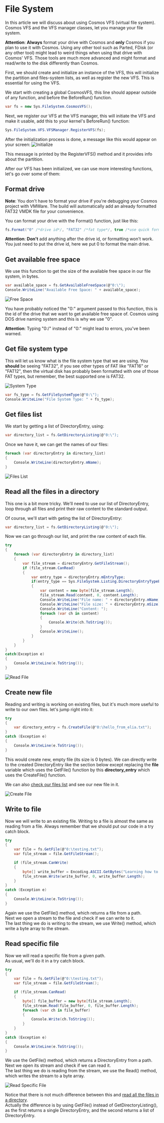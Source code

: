 # File System

In this article we will discuss about using Cosmos VFS (virtual file system).
Cosmos VFS and the VFS manager classes, let you manage your file system.

**Attention**: **Always** format your drive with Cosmos and **only** Cosmos if you plan to use it with Cosmos. Using any other tool such as Parted, FDisk (or any other tool) might lead to weird things when using that drive with Cosmos' VFS. Those tools are much more advanced and might format and read/write to the disk differently than Cosmos.

First, we should create and initialize an instance of the VFS, this will initialize the partition and files-system lists, as well as register the new VFS.
This is essential for using the VFS.

We start with creating a global CosmosVFS, this line should appear outside of any function, and before the BeforeRun() function.

```C#
var fs = new Sys.FileSystem.CosmosVFS();
```

Next, we register our VFS at the VFS manager, this will initiate the VFS and make it usable, add this to your kernel's BeforeRun() function:

```C#
Sys.FileSystem.VFS.VFSManager.RegisterVFS(fs);
```

After the initialization process is done, a message like this would appear on your screen:
![Initialize](https://raw.githubusercontent.com/CosmosOS/Cosmos/master/Docs/articles/Kernel/images/File%20System%20Initialize.PNG)

This message is printed by the RegisterVFS() method and it provides info about the partition.

After our VFS has been initialized, we can use more interesting functions, let's go over some of them:

## Format drive

**Note**: You don't have to format your drive if you're debugging your Cosmos project with VMWare. The build will automatically add an already formatted FAT32 VMDK file for your convenience.

You can format your drive with the Format() function, just like this:

```C#
fs.Format("0" /*drive id*/, "FAT32" /*fat type*/, true /*use quick format*/);
```

**Attention**: **Don't** add anything after the drive id, or formatting won't work. You just need to put the drive id, here we put 0 to format the main drive.

## Get available free space

We use this function to get the size of the available free space in our file system, in bytes.

```C#
var available_space = fs.GetAvailableFreeSpace(@"0:\");
Console.WriteLine("Available Free Space: " + available_space);
```

![Free Space](https://raw.githubusercontent.com/CosmosOS/Cosmos/master/Docs/articles/Kernel/images/File%20System%20Free%20Space.PNG)

You have probably noticed the "0:\" argument passed to this function, this is the id of the drive that we want to get available free space of.
Cosmos using DOS drive naming system and this is why we use "0".

**Attention**: Typing "0:/" instead of "0:\" might lead to errors, you've been warned.

## Get file system type

This will let us know what is the file system type that we are using.
You **should** be seeing "FAT32", if you see other types of FAT like "FAT16" or "FAT12", then the virtual disk has probably been formatted with one of those FAT types, but remember, the best supported one is FAT32.

![System Type](https://raw.githubusercontent.com/CosmosOS/Cosmos/master/Docs/articles/Kernel/images/File%20System%20Type.PNG)

```C#
var fs_type = fs.GetFileSystemType(@"0:\");
Console.WriteLine("File System Type: " + fs_type);
```

## Get files list

We start by getting a list of DirectoryEntry, using:

```C#
var directory_list = fs.GetDirectoryListing(@"0:\");
```

Once we have it, we can get the names of our files:

```C#
foreach (var directoryEntry in directory_list)
{
    Console.WriteLine(directoryEntry.mName);
}
```

![Files List](https://raw.githubusercontent.com/CosmosOS/Cosmos/master/Docs/articles/Kernel/images/File%20System%20Files%20List.PNG)

## Read all the files in a directory

This one is a bit more tricky. We'll need to use our list of DirectoryEntry, loop through all files and print their raw content to the standard output.

Of course, we'll start with geting the list of DirectoryEntry:

```C#
var directory_list = fs.GetDirectoryListing(@"0:\");
```

Now we can go through our list, and print the raw content of each file.

```C#
try
{
    foreach (var directoryEntry in directory_list)
    {
        var file_stream = directoryEntry.GetFileStream();   
        if (file_stream.CanRead)
        {
            var entry_type = directoryEntry.mEntryType;
            if(entry_type == Sys.FileSystem.Listing.DirectoryEntryTypeEnum.File)
            {
                var content = new byte[file_stream.Length];
                file_stream.Read(content, 0, content.Length);
                Console.WriteLine("File name: " + directoryEntry.mName);
                Console.WriteLine("File size: " + directoryEntry.mSize);
                Console.WriteLine("Content: ");
                foreach (var ch in content)
                {
                    Console.Write(ch.ToString());
                }
                Console.WriteLine();
            }
        }
    }
}
catch(Exception e)
{
    Console.WriteLine(e.ToString());
}
```
![Read File](https://raw.githubusercontent.com/CosmosOS/Cosmos/master/Docs/articles/Kernel/images/File%20System%20Read%20File.PNG)

## Create new file
Reading and writing is working on existing files, but it's much more useful to write to our own files.
let's jump right into it:

```C#
try
{
    var directory_entry = fs.CreateFile(@"0:\hello_from_elia.txt");
}
catch (Exception e)
{
    Console.WriteLine(e.ToString());
}
```

This would create new, empty file (its size is 0 bytes). We can directly write to the created DirectoryEntry like the section below except replacing the **file** variable which uses the GetFile() function by this **directory_entry** which uses the CreateFile() function.

We can also [check our files list](https://github.com/CosmosOS/Cosmos/wiki/FAT-FileSystem#get-files-list) and see our new file in it.

![Create File](https://raw.githubusercontent.com/CosmosOS/Cosmos/master/Docs/articles/Kernel/images/File%20System%20Create%20File.PNG)

## Write to file

Now we will write to an existing file.
Writing to a file is almost the same as reading from a file.
Always remember that we should put our code in a try catch block.

```C#
try
{
    var file = fs.GetFile(@"0:\testing.txt");
    var file_stream = file.GetFileStream();

    if (file_stream.CanWrite)
    {
        byte[] write_buffer = Encoding.ASCII.GetBytes("Learning how to use VFS!");
        file_stream.Write(write_buffer, 0, write_buffer.Length);
    }
}
catch (Exception e)
{
    Console.WriteLine(e.ToString());
}
```

Again we use the GetFile() method, which returns a file from a path.  
Next we open a stream to the file and check if we can write to it.  
The last thing we do is writing to the stream, we use Write() method, which write a byte array to the stream.  

## Read specific file

Now we will read a specific file from a given path.  
As usual, we'll do it in a try catch block.

```C#
try
{
    var file = fs.GetFile(@"0:\testing.txt");
    var file_stream = file.GetFileStream();

    if (file_stream.CanRead)
    {
        byte[] file_buffer = new byte[file_stream.Length];
        file_stream.Read(file_buffer, 0, file_buffer.Length);
        foreach (var ch in file_buffer)
        {
            Console.Write(ch.ToString());
        }
    }
}
catch (Exception e)
{
    Console.WriteLine(e.ToString());
}
```

We use the GetFile() method, which returns a DirectoryEntry from a path.  
Next we open its stream and check if we can read it.  
The last thing we do is reading from the stream, we use the Read() method, which writes the stream to a byte array.

![Read Specific File](https://raw.githubusercontent.com/CosmosOS/Cosmos/master/Docs/articles/Kernel/images/File%20System%20Read%20Specified%20File.PNG)

Notice that there is not much difference between this and [read all the files in a directory](https://github.com/CosmosOS/Cosmos/wiki/FAT-FileSystem#read-all-the-files-in-a-directory).  
Actually the difference is by using GetFile() instead of GetDirectoryListing(), as the first returns a single DirectoryEntry, and the second returns a list of DirectoryEntry.